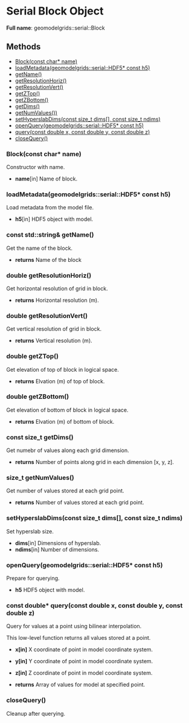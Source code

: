 # Serial Block Object 

**Full name**: geomodelgrids::serial::Block

## Methods

+ [Block(const char* name)](#blockconst-char-name)
+ [loadMetadata(geomodelgrids::serial::HDF5* const h5)](#loadmetadatageomodelgridsserialhdf5-const-h5)
+ [getName()](#const-stdstring-getname)
+ [getResolutionHoriz()](#double-getresolutionhoriz)
+ [getResolutionVert()](#double-getresolutionvert)
+ [getZTop()](#double-getztop)
+ [getZBottom()](#double-getzbottom)
+ [getDims()](#const-size_t-getdims)
+ [getNumValues())](#size_t-getnumvalues)
+ [setHyperslabDims(const size_t dims\[\], const size_t ndims)](#sethyperslabdimsconst-size_t-dims-const-size_t-ndims)
+ [openQuery(geomodelgrids::serial::HDF5* const h5)](#openquerygeomodelgridsserialhdf5-const-h5)
+ [query(const double x, const double y, const double z)](#const-double-queryconst-double-x-const-double-y-const-double-z)
+ [closeQuery()](#closequery)


### Block(const char* name)

Constructor with name.

* **name**[in] Name of block.


### loadMetadata(geomodelgrids::serial::HDF5* const h5)

Load metadata from the model file.

* **h5**[in] HDF5 object with model.


### const std::string& getName()

Get the name of the block.

* **returns** Name of the block


### double getResolutionHoriz()

Get horizontal resolution of grid in block.

* **returns** Horizontal resolution (m).


### double getResolutionVert()

Get vertical resolution of grid in block.

* **returns** Vertical resolution (m).


### double getZTop()

Get elevation of top of block in logical space.

* **returns** Elvation (m) of top of block.


### double getZBottom()

Get elevation of bottom of block in logical space.

* **returns** Elvation (m) of bottom of block.


### const size_t getDims()

Get numebr of values along each grid dimension.

* **returns** Number of points along grid in each dimension [x, y, z].


### size_t getNumValues()

Get number of values stored at each grid point.

* **returns** Number of values stored at each grid point.


### setHyperslabDims(const size_t dims\[\], const size_t ndims)

Set hyperslab size.

* **dims**[in] Dimensions of hyperslab.
* **ndims**[in] Number of dimensions.


### openQuery(geomodelgrids::serial::HDF5* const h5)

Prepare for querying.

* **h5** HDF5 object with model.


### const double* query(const double x, const double y, const double z)

Query for values at a point using bilinear interpolation. 

This low-level function returns all values stored at a point.

* **x[in]** X coordinate of point in model coordinate system.
* **y[in]** Y coordinate of point in model coordinate system.
* **z[in]** Z coordinate of point in model coordinate system.

* **returns** Array of values for model at specified point.


### closeQuery()

Cleanup after querying.
